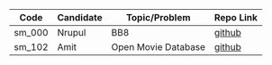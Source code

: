 | Code   | Candidate  | Topic/Problem       | Repo Link                                            |
| ------ | ---------- | ------------------- | ---------------------------------------------------- |
| sm_000 | Nrupul     | BB8                 | [github](https://github.com/nrupuld/masai-sprint-1)  |
| sm_102 | Amit       | Open Movie Database | [github](https://github.com/akamit21/masai-sprint-3) |
